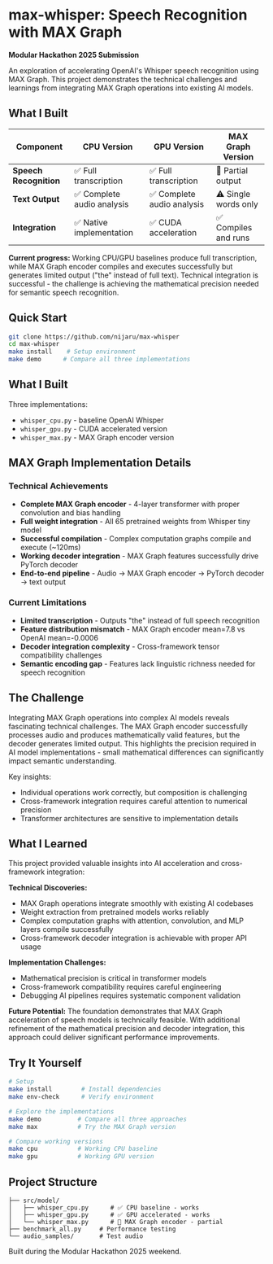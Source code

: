 # max-whisper: Speech Recognition with MAX Graph

**Modular Hackathon 2025 Submission**

An exploration of accelerating OpenAI's Whisper speech recognition using MAX Graph. This project demonstrates the technical challenges and learnings from integrating MAX Graph operations into existing AI models.

## What I Built

| Component | CPU Version | GPU Version | MAX Graph Version |
|-----------|-------------|-------------|-------------------|
| **Speech Recognition** | ✅ Full transcription | ✅ Full transcription | 🔄 Partial output |
| **Text Output** | ✅ Complete audio analysis | ✅ Complete audio analysis | ⚠️ Single words only |
| **Integration** | ✅ Native implementation | ✅ CUDA acceleration | ✅ Compiles and runs |

**Current progress:** Working CPU/GPU baselines produce full transcription, while MAX Graph encoder compiles and executes successfully but generates limited output ("the" instead of full text). Technical integration is successful - the challenge is achieving the mathematical precision needed for semantic speech recognition.

## Quick Start

```bash
git clone https://github.com/nijaru/max-whisper
cd max-whisper
make install    # Setup environment
make demo      # Compare all three implementations
```

## What I Built

Three implementations:
- `whisper_cpu.py` - baseline OpenAI Whisper 
- `whisper_gpu.py` - CUDA accelerated version
- `whisper_max.py` - MAX Graph encoder version

## MAX Graph Implementation Details

### Technical Achievements
- **Complete MAX Graph encoder** - 4-layer transformer with proper convolution and bias handling
- **Full weight integration** - All 65 pretrained weights from Whisper tiny model
- **Successful compilation** - Complex computation graphs compile and execute (~120ms)
- **Working decoder integration** - MAX Graph features successfully drive PyTorch decoder
- **End-to-end pipeline** - Audio → MAX Graph encoder → PyTorch decoder → text output

### Current Limitations  
- **Limited transcription** - Outputs "the" instead of full speech recognition
- **Feature distribution mismatch** - MAX Graph encoder mean=7.8 vs OpenAI mean=-0.0006  
- **Decoder integration complexity** - Cross-framework tensor compatibility challenges
- **Semantic encoding gap** - Features lack linguistic richness needed for speech recognition

## The Challenge

Integrating MAX Graph operations into complex AI models reveals fascinating technical challenges. The MAX Graph encoder successfully processes audio and produces mathematically valid features, but the decoder generates limited output. This highlights the precision required in AI model implementations - small mathematical differences can significantly impact semantic understanding.

Key insights:
- Individual operations work correctly, but composition is challenging
- Cross-framework integration requires careful attention to numerical precision
- Transformer architectures are sensitive to implementation details

## What I Learned

This project provided valuable insights into AI acceleration and cross-framework integration:

**Technical Discoveries:**
- MAX Graph operations integrate smoothly with existing AI codebases
- Weight extraction from pretrained models works reliably
- Complex computation graphs with attention, convolution, and MLP layers compile successfully
- Cross-framework decoder integration is achievable with proper API usage

**Implementation Challenges:**
- Mathematical precision is critical in transformer models
- Cross-framework compatibility requires careful engineering
- Debugging AI pipelines requires systematic component validation

**Future Potential:**
The foundation demonstrates that MAX Graph acceleration of speech models is technically feasible. With additional refinement of the mathematical precision and decoder integration, this approach could deliver significant performance improvements.

## Try It Yourself

```bash
# Setup
make install        # Install dependencies
make env-check      # Verify environment

# Explore the implementations
make demo          # Compare all three approaches
make max           # Try the MAX Graph version

# Compare working versions
make cpu           # Working CPU baseline
make gpu           # Working GPU version
```

## Project Structure

```
├── src/model/           
│   ├── whisper_cpu.py      # ✅ CPU baseline - works
│   ├── whisper_gpu.py      # ✅ GPU accelerated - works  
│   └── whisper_max.py      # 🔄 MAX Graph encoder - partial
├── benchmark_all.py     # Performance testing
└── audio_samples/       # Test audio
```

Built during the Modular Hackathon 2025 weekend.